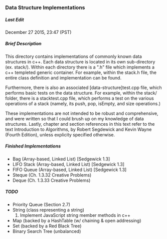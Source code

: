 ### Data Structure Implementations

##### Last Edit
December 27 2015, 23:47 (PST)

##### Brief Description

This directory contains implementations of commonly known data structures in 
c++. Each data structure is located in its own sub-directory (ex. stack/).
Within each directory there is a ".h" file which implements a c++ templeted 
generic container. For example, within the stack.h file, the entire class 
definition and implementation can be found. 

Furthermore, there is also an associated [data-structure]test.cpp file, which 
performs basic tests on the data structure. For example, within the stack/ 
folder, there is a stacktest.cpp file, which performs a test on the various operations 
of a stack (namely, its push, pop, isEmpty, and size operations.)

These implementations are not intended to be robust and comprehensive, and 
were written so that I could brush up on my knowledge of data structures. Lastly, 
chapter and section references in this text refer to the text Introduction to 
Algorithms, by Robert Segdewick and Kevin Wayne (Fourth Edition), unless 
explicity specified otherwise.

##### Finished Implementations

- Bag (Array-based, Linked List) [Sedgewick 1.3]
- LIFO Stack (Array-based, Linked List) [Sedgewick 1.3]
- FIFO Queue (Array-based, Linked List) [Sedgewick 1.3]
- Steque (Ch. 1.3.32 Creative Problems)
- Deque (Ch. 1.3.33 Creative Problems)

##### TODO

- Priority Queue (Section 2.7)
- String (class representing a string)
  1. Implement JavaScript string member methods in c++
- Map (backed by a HashTable (w/ chaining & open addressing)
- Set (backed by a Red Black Tree)
- Binary Search Tree (unbalanced) 
